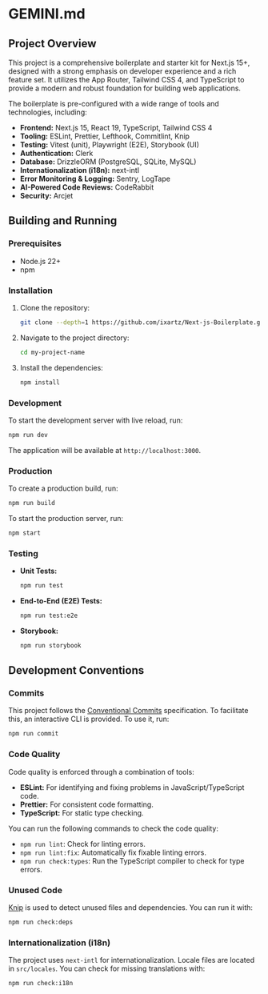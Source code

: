 # GEMINI.md

## Project Overview

This project is a comprehensive boilerplate and starter kit for Next.js 15+, designed with a strong emphasis on developer experience and a rich feature set. It utilizes the App Router, Tailwind CSS 4, and TypeScript to provide a modern and robust foundation for building web applications.

The boilerplate is pre-configured with a wide range of tools and technologies, including:

*   **Frontend:** Next.js 15, React 19, TypeScript, Tailwind CSS 4
*   **Tooling:** ESLint, Prettier, Lefthook, Commitlint, Knip
*   **Testing:** Vitest (unit), Playwright (E2E), Storybook (UI)
*   **Authentication:** Clerk
*   **Database:** DrizzleORM (PostgreSQL, SQLite, MySQL)
*   **Internationalization (i18n):** next-intl
*   **Error Monitoring & Logging:** Sentry, LogTape
*   **AI-Powered Code Reviews:** CodeRabbit
*   **Security:** Arcjet

## Building and Running

### Prerequisites

*   Node.js 22+
*   npm

### Installation

1.  Clone the repository:
    ```bash
    git clone --depth=1 https://github.com/ixartz/Next-js-Boilerplate.git my-project-name
    ```
2.  Navigate to the project directory:
    ```bash
    cd my-project-name
    ```
3.  Install the dependencies:
    ```bash
    npm install
    ```

### Development

To start the development server with live reload, run:

```bash
npm run dev
```

The application will be available at `http://localhost:3000`.

### Production

To create a production build, run:

```bash
npm run build
```

To start the production server, run:

```bash
npm start
```

### Testing

*   **Unit Tests:**
    ```bash
    npm run test
    ```
*   **End-to-End (E2E) Tests:**
    ```bash
    npm run test:e2e
    ```
*   **Storybook:**
    ```bash
    npm run storybook
    ```

## Development Conventions

### Commits

This project follows the [Conventional Commits](https://www.conventionalcommits.org/) specification. To facilitate this, an interactive CLI is provided. To use it, run:

```bash
npm run commit
```

### Code Quality

Code quality is enforced through a combination of tools:

*   **ESLint:** For identifying and fixing problems in JavaScript/TypeScript code.
*   **Prettier:** For consistent code formatting.
*   **TypeScript:** For static type checking.

You can run the following commands to check the code quality:

*   `npm run lint`: Check for linting errors.
*   `npm run lint:fix`: Automatically fix fixable linting errors.
*   `npm run check:types`: Run the TypeScript compiler to check for type errors.

### Unused Code

[Knip](https://knip.dev/) is used to detect unused files and dependencies. You can run it with:

```bash
npm run check:deps
```

### Internationalization (i18n)

The project uses `next-intl` for internationalization. Locale files are located in `src/locales`. You can check for missing translations with:

```bash
npm run check:i18n
```
